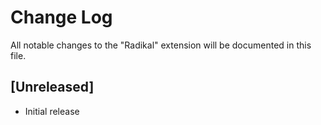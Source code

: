# Change Log

All notable changes to the "Radikal" extension will be documented in this file.

## [Unreleased]

- Initial release
